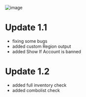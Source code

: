 ![image](https://user-images.githubusercontent.com/90693180/177045591-119872bc-e869-471c-88a9-71e8f64e16a1.png)


# Update 1.1
- fixing some bugs
- added custom Region output
- added Show If Account is banned
# Update 1.2
- added full inventory check
- added combolist check




